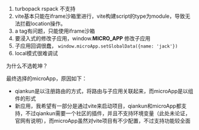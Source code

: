 1. turbopack rspack 不支持
2. vite基本只能在iframe沙箱里进行，vite构建script的type为module，导致无法拦截location操作。
3. a tag有问题，只能使用iframe沙箱
4. 要浸入式的修改子应用，window.__MICRO_APP__ 修改子应用
5. 子应用回调很蠢， `window.microApp.setGlobalData({name: 'jack'})`
6. local模式很难调试
   


为什么不选乾坤？

最终选择的microApp，原因如下：

* qiankun是以注册路由的方式，将路由与子应用关联起来，而microApp是以组件的形式
* 新应用，我希望有一部分是通过vite来启动项目，qiankun和microApp都支持，不过qiankun需要一个社区的插件，并且不支持环境变量（此处未论证，官网有说明），而microApp虽然对vite项目有不少配置，不过支持功能较全面

